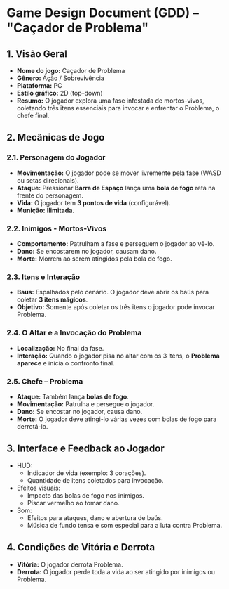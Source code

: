 # Game Design Document (GDD) – "Caçador de Problema"

## 1. Visão Geral

- **Nome do jogo:** Caçador de Problema
- **Gênero:** Ação / Sobrevivência
- **Plataforma:** PC
- **Estilo gráfico:** 2D (top-down)
- **Resumo:** O jogador explora uma fase infestada de mortos-vivos, coletando três itens essenciais para invocar e enfrentar o Problema, o chefe final.

## 2. Mecânicas de Jogo

### 2.1. Personagem do Jogador

- **Movimentação:** O jogador pode se mover livremente pela fase (WASD ou setas direcionais).
- **Ataque:** Pressionar **Barra de Espaço** lança uma **bola de fogo** reta na frente do personagem.
- **Vida:** O jogador tem **3 pontos de vida** (configurável).
- **Munição:** **Ilimitada**.

### 2.2. Inimigos - Mortos-Vivos

- **Comportamento:** Patrulham a fase e perseguem o jogador ao vê-lo.
- **Dano:** Se encostarem no jogador, causam dano.
- **Morte:** Morrem ao serem atingidos pela bola de fogo.

### 2.3. Itens e Interação

- **Baus:** Espalhados pelo cenário. O jogador deve abrir os baús para coletar **3 itens mágicos**.
- **Objetivo:** Somente após coletar os três itens o jogador pode invocar Problema.

### 2.4. O Altar e a Invocação do Problema

- **Localização:** No final da fase.
- **Interação:** Quando o jogador pisa no altar com os 3 itens, o **Problema aparece** e inicia o confronto final.

### 2.5. Chefe – Problema

- **Ataque:** Também lança **bolas de fogo**.
- **Movimentação:** Patrulha e persegue o jogador.
- **Dano:** Se encostar no jogador, causa dano.
- **Morte:** O jogador deve atingi-lo várias vezes com bolas de fogo para derrotá-lo.

## 3. Interface e Feedback ao Jogador

- HUD:
  - Indicador de vida (exemplo: 3 corações).
  - Quantidade de itens coletados para invocação.
- Efeitos visuais:
  - Impacto das bolas de fogo nos inimigos.
  - Piscar vermelho ao tomar dano.
- Som:
  - Efeitos para ataques, dano e abertura de baús.
  - Música de fundo tensa e som especial para a luta contra Problema.

## 4. Condições de Vitória e Derrota

- **Vitória:** O jogador derrota Problema.
- **Derrota:** O jogador perde toda a vida ao ser atingido por inimigos ou Problema.